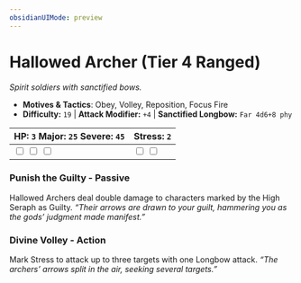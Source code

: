 ```yaml
---
obsidianUIMode: preview
---
```

# Hallowed Archer (Tier 4 Ranged)

*Spirit soldiers with sanctified bows.*

- **Motives & Tactics**: Obey, Volley, Reposition, Focus Fire
- **Difficulty:** `19` | **Attack Modifier:** `+4` | **Sanctified Longbow:** `Far 4d6+8 phy`

| HP: `3` Major: `25` Severe: `45` | Stress: `2` |
|--|--|
|  <input type="checkbox" unchecked id="480d1d5f"> <input type="checkbox" unchecked id="3e9f3e82"> <input type="checkbox" unchecked id="e9e7789b"> |  <input type="checkbox" unchecked id="fee821d4"> <input type="checkbox" unchecked id="64c6e0ad"> |

### Punish the Guilty - Passive

Hallowed Archers deal double damage to characters marked by the High Seraph as Guilty. *“Their arrows are drawn to your guilt, hammering you as the gods’ judgment made manifest.”*

### Divine Volley - Action

Mark Stress to attack up to three targets with one Longbow attack. *“The archers’ arrows split in the air, seeking several targets.”*



